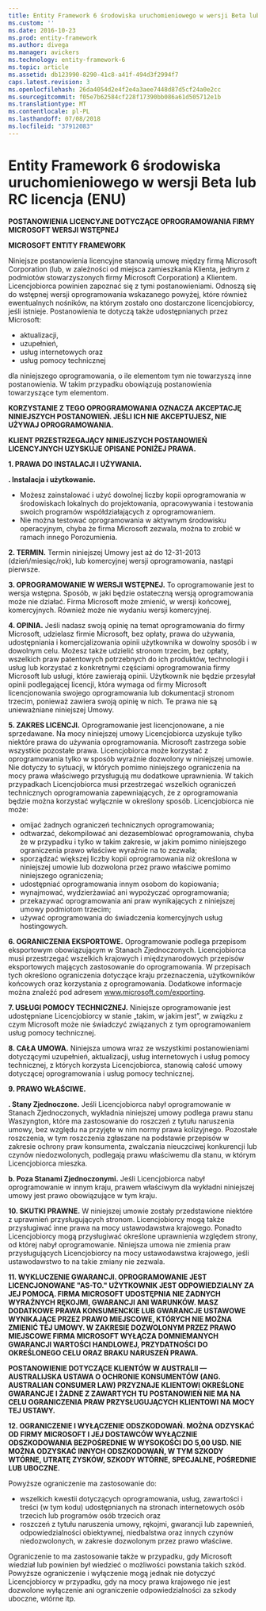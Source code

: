 ```yaml
---
title: Entity Framework 6 środowiska uruchomieniowego w wersji Beta lub RC licencji
ms.custom: ''
ms.date: 2016-10-23
ms.prod: entity-framework
ms.author: divega
ms.manager: avickers
ms.technology: entity-framework-6
ms.topic: article
ms.assetid: db123990-8290-41c8-a41f-494d3f2994f7
caps.latest.revision: 3
ms.openlocfilehash: 26da4054d2e4f2e4a3aee7448d87d5cf24a0e2cc
ms.sourcegitcommit: f05e7b62584cf228f17390bb086a61d505712e1b
ms.translationtype: MT
ms.contentlocale: pl-PL
ms.lasthandoff: 07/08/2018
ms.locfileid: "37912083"
---
```

# <a name="entity-framework-6-runtime-betarc-license-enu"></a>Entity Framework 6 środowiska uruchomieniowego w wersji Beta lub RC licencja (ENU)
**POSTANOWIENIA LICENCYJNE DOTYCZĄCE OPROGRAMOWANIA FIRMY MICROSOFT WERSJI WSTĘPNEJ**

**MICROSOFT ENTITY FRAMEWORK**

Niniejsze postanowienia licencyjne stanowią umowę między firmą Microsoft Corporation (lub, w zależności od miejsca zamieszkania Klienta, jednym z podmiotów stowarzyszonych firmy Microsoft Corporation) a Klientem. Licencjobiorca powinien zapoznać się z tymi postanowieniami. Odnoszą się do wstępnej wersji oprogramowania wskazanego powyżej, które również ewentualnych nośników, na którym zostało ono dostarczone licencjobiorcy, jeśli istnieje. Postanowienia te dotyczą także udostępnianych przez Microsoft:

-   aktualizacji,
-   uzupełnień,
-   usług internetowych oraz
-   usług pomocy technicznej

dla niniejszego oprogramowania, o ile elementom tym nie towarzyszą inne postanowienia. W takim przypadku obowiązują postanowienia towarzyszące tym elementom.

**KORZYSTANIE Z TEGO OPROGRAMOWANIA OZNACZA AKCEPTACJĘ NINIEJSZYCH POSTANOWIEŃ. JEŚLI ICH NIE AKCEPTUJESZ, NIE UŻYWAJ OPROGRAMOWANIA.**

**KLIENT PRZESTRZEGAJĄCY NINIEJSZYCH POSTANOWIEŃ LICENCYJNYCH UZYSKUJE OPISANE PONIŻEJ PRAWA.**

**1.    PRAWA DO INSTALACJI I UŻYWANIA.**

**.    Instalacja i użytkowanie.**

-   Możesz zainstalować i użyć dowolnej liczby kopii oprogramowania w środowiskach lokalnych do projektowania, opracowywania i testowania swoich programów współdziałających z oprogramowaniem.
-   Nie można testować oprogramowania w aktywnym środowisku operacyjnym, chyba że firma Microsoft zezwala, można to zrobić w ramach innego Porozumienia.

**2.    TERMIN.** Termin niniejszej Umowy jest aż do 12-31-2013 (dzień/miesiąc/rok), lub komercyjnej wersji oprogramowania, nastąpi pierwsze.

**3.    OPROGRAMOWANIE W WERSJI WSTĘPNEJ.** To oprogramowanie jest to wersja wstępna. Sposób, w jaki będzie ostateczną wersją oprogramowania może nie działać. Firma Microsoft może zmienić, w wersji końcowej, komercyjnych. Również może nie wydaniu wersji komercyjnej.

**4.    OPINIA.** Jeśli nadasz swoją opinię na temat oprogramowania do firmy Microsoft, udzielasz firmie Microsoft, bez opłaty, prawa do używania, udostępniania i komercjalizowania opinii użytkownika w dowolny sposób i w dowolnym celu. Możesz także udzielić stronom trzecim, bez opłaty, wszelkich praw patentowych potrzebnych do ich produktów, technologii i usług lub korzystać z konkretnymi częściami oprogramowania firmy Microsoft lub usługi, które zawierają opinii. Użytkownik nie będzie przesyłał opinii podlegającej licencji, która wymaga od firmy Microsoft licencjonowania swojego oprogramowania lub dokumentacji stronom trzecim, ponieważ zawiera swoją opinię w nich. Te prawa nie są unieważniane niniejszej Umowy.

**5.    ZAKRES LICENCJI.** Oprogramowanie jest licencjonowane, a nie sprzedawane. Na mocy niniejszej umowy Licencjobiorca uzyskuje tylko niektóre prawa do używania oprogramowania. Microsoft zastrzega sobie wszystkie pozostałe prawa. Licencjobiorca może korzystać z oprogramowania tylko w sposób wyraźnie dozwolony w niniejszej umowie. Nie dotyczy to sytuacji, w których pomimo niniejszego ograniczenia na mocy prawa właściwego przysługują mu dodatkowe uprawnienia. W takich przypadkach Licencjobiorca musi przestrzegać wszelkich ograniczeń technicznych oprogramowania zapewniających, że z oprogramowania będzie można korzystać wyłącznie w określony sposób. Licencjobiorca nie może:

-   omijać żadnych ograniczeń technicznych oprogramowania;
-   odtwarzać, dekompilować ani dezasemblować oprogramowania, chyba że w przypadku i tylko w takim zakresie, w jakim pomimo niniejszego ograniczenia prawo właściwe wyraźnie na to zezwala;
-   sporządzać większej liczby kopii oprogramowania niż określona w niniejszej umowie lub dozwolona przez prawo właściwe pomimo niniejszego ograniczenia;
-   udostępniać oprogramowania innym osobom do kopiowania;
-   wynajmować, wydzierżawiać ani wypożyczać oprogramowania;
-   przekazywać oprogramowania ani praw wynikających z niniejszej umowy podmiotom trzecim;
-   używać oprogramowania do świadczenia komercyjnych usług hostingowych.

**6.    OGRANICZENIA EKSPORTOWE.** Oprogramowanie podlega przepisom eksportowym obowiązującym w Stanach Zjednoczonych. Licencjobiorca musi przestrzegać wszelkich krajowych i międzynarodowych przepisów eksportowych mających zastosowanie do oprogramowania. W przepisach tych określono ograniczenia dotyczące kraju przeznaczenia, użytkowników końcowych oraz korzystania z oprogramowania. Dodatkowe informacje można znaleźć pod adresem www.microsoft.com/exporting.

**7.    USŁUGI POMOCY TECHNICZNEJ.** Niniejsze oprogramowanie jest udostępniane Licencjobiorcy w stanie „takim, w jakim jest”, w związku z czym Microsoft może nie świadczyć związanych z tym oprogramowaniem usług pomocy technicznej.

**8.    CAŁA UMOWA.** Niniejsza umowa wraz ze wszystkimi postanowieniami dotyczącymi uzupełnień, aktualizacji, usług internetowych i usług pomocy technicznej, z których korzysta Licencjobiorca, stanowią całość umowy dotyczącej oprogramowania i usług pomocy technicznej.

**9.    PRAWO WŁAŚCIWE.**

**.    Stany Zjednoczone.** Jeśli Licencjobiorca nabył oprogramowanie w Stanach Zjednoczonych, wykładnia niniejszej umowy podlega prawu stanu Waszyngton, które ma zastosowanie do roszczeń z tytułu naruszenia umowy, bez względu na przyjęte w nim normy prawa kolizyjnego. Pozostałe roszczenia, w tym roszczenia zgłaszane na podstawie przepisów w zakresie ochrony praw konsumenta, zwalczania nieuczciwej konkurencji lub czynów niedozwolonych, podlegają prawu właściwemu dla stanu, w którym Licencjobiorca mieszka.

**b.    Poza Stanami Zjednoczonymi.** Jeśli Licencjobiorca nabył oprogramowanie w innym kraju, prawem właściwym dla wykładni niniejszej umowy jest prawo obowiązujące w tym kraju.

**10. SKUTKI PRAWNE.** W niniejszej umowie zostały przedstawione niektóre z uprawnień przysługujących stronom. Licencjobiorcy mogą także przysługiwać inne prawa na mocy ustawodawstwa krajowego. Ponadto Licencjobiorcy mogą przysługiwać określone uprawnienia względem strony, od której nabył oprogramowanie. Niniejsza umowa nie zmienia praw przysługujących Licencjobiorcy na mocy ustawodawstwa krajowego, jeśli ustawodawstwo to na takie zmiany nie zezwala.

**11. WYKLUCZENIE GWARANCJI. OPROGRAMOWANIE JEST LICENCJONOWANE "AS-TO." UŻYTKOWNIK JEST ODPOWIEDZIALNY ZA JEJ POMOCĄ. FIRMA MICROSOFT UDOSTĘPNIA NIE ŻADNYCH WYRAŹNYCH RĘKOJMI, GWARANCJI ANI WARUNKÓW. MASZ DODATKOWE PRAWA KONSUMENCKIE LUB GWARANCJE USTAWOWE WYNIKAJĄCE PRZEZ PRAWO MIEJSCOWE, KTÓRYCH NIE MOŻNA ZMIENIĆ TEJ UMOWY. W ZAKRESIE DOZWOLONYM PRZEZ PRAWO MIEJSCOWE FIRMA MICROSOFT WYŁĄCZA DOMNIEMANYCH GWARANCJI WARTOŚCI HANDLOWEJ, PRZYDATNOŚCI DO OKREŚLONEGO CELU ORAZ BRAKU NARUSZEŃ PRAWA.**

**POSTANOWIENIE DOTYCZĄCE KLIENTÓW W AUSTRALII — AUSTRALIJSKA USTAWA O OCHRONIE KONSUMENTÓW (ANG. AUSTRALIAN CONSUMER LAW) PRZYZNAJE KLIENTOWI OKREŚLONE GWARANCJE I ŻADNE Z ZAWARTYCH TU POSTANOWIEŃ NIE MA NA CELU OGRANICZENIA PRAW PRZYSŁUGUJĄCYCH KLIENTOWI NA MOCY TEJ USTAWY.**

**12. OGRANICZENIE I WYŁĄCZENIE ODSZKODOWAŃ. MOŻNA ODZYSKAĆ OD FIRMY MICROSOFT I JEJ DOSTAWCÓW WYŁĄCZNIE ODSZKODOWANIA BEZPOŚREDNIE W WYSOKOŚCI DO 5,00 USD. NIE MOŻNA ODZYSKAĆ INNYCH ODSZKODOWAŃ, W TYM SZKODY WTÓRNE, UTRATĘ ZYSKÓW, SZKODY WTÓRNE, SPECJALNE, POŚREDNIE LUB UBOCZNE.**

Powyższe ograniczenie ma zastosowanie do:

-   wszelkich kwestii dotyczących oprogramowania, usług, zawartości i treści (w tym kodu) udostępnianych na stronach internetowych osób trzecich lub programów osób trzecich oraz
-   roszczeń z tytułu naruszenia umowy, rękojmi, gwarancji lub zapewnień, odpowiedzialności obiektywnej, niedbalstwa oraz innych czynów niedozwolonych, w zakresie dozwolonym przez prawo właściwe.

Ograniczenie to ma zastosowanie także w przypadku, gdy Microsoft wiedział lub powinien był wiedzieć o możliwości powstania takich szkód. Powyższe ograniczenie i wyłączenie mogą jednak nie dotyczyć Licencjobiorcy w przypadku, gdy na mocy prawa krajowego nie jest dozwolone wyłączenie ani ograniczenie odpowiedzialności za szkody uboczne, wtórne itp.
